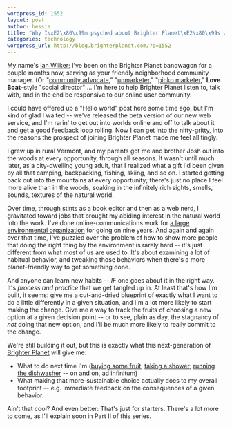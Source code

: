 ```yaml
--- 
wordpress_id: 1552
layout: post
author: bessie
title: "Why I\xE2\x80\x99m psyched about Brighter Planet\xE2\x80\x99s web app (part 1)"
categories: technology
wordpress_url: http://blog.brighterplanet.com/?p=1552
---
```

My name's <a href="http://beta.brighterplanet.com/users/iwilker">Ian Wilker</a>; I've been on the Brighter Planet bandwagon for a couple months now, serving as your friendly neighborhood community manager. (Or "<a href="http://www.web-strategist.com/blog/2007/11/25/the-four-tenets-of-the-community-manager/">community advocate</a>," "[unmarketer](http://www.stoweboyd.com/message/2009/04/unmarketing-and-webful-brands.html)," "[pinko marketer](http://pinkomarketing.pbworks.com/Pinko-Marketing-Manifesto)," **Love Boat**–style "social director" ... I'm here to help Brighter Planet listen to, talk with, and in the end be responsive to our online user community.

I could have offered up a "Hello world" post here some time ago, but I'm kind of glad I waited -- we've released the beta version of our new web service, and I'm rarin' to get out into worlds online and off to talk about it and get a good feedback loop rolling. Now I can get into the nitty-gritty, into the reasons the prospect of joining Brighter Planet made me feel all tingly.

I grew up in rural Vermont, and my parents got me and brother Josh out into the woods at every opportunity, through all seasons. It wasn't until much later, as a city-dwelling young adult, that I realized what a gift I'd been given by all that camping, backpacking, fishing, skiing, and so on. I started getting back out into the mountains at every opportunity; there's just no place I feel more alive than in the woods, soaking in the infinitely rich sights, smells, sounds, textures of the natural world.

Over time, through stints as a book editor and then as a web nerd, I gravitated toward jobs that brought my abiding interest in the natural world into the work. I've done online-communications work for <a href="http://www.nrdc.org">a large environmental organization</a> for going on nine years. And again and again over that time, I've puzzled over the problem of how to show more people that doing the right thing by the environment is rarely hard -- it's just different from what most of us are used to. It's about examining a lot of habitual behavior, and tweaking those behaviors when there's a more planet-friendly way to get something done.

And anyone can learn new habits -- *IF* one goes about it in the right way. It's *process and practice* that we get tangled up in. At least that's how I'm built, it seems: give me a cut-and-dried blueprint of exactly what I want to do a little differently in a given situation, and I'm a lot more likely to start making the change. Give me a way to track the fruits of choosing a new option at a given decision point -- or to see, plain as day, the stagnancy of *not* doing that new option, and I'll be much more likely to really commit to the change.

We're still building it out, but this is exactly what this next-generation of [Brighter Planet](http://beta.brighterplanet.com) will give me:

* What to do next time I'm ([buying some fruit](http://beta.brighterplanet.com/conservation-tips/148-buy-in-season-fruits-and-vegetables-all-week); [taking a shower](http://beta.brighterplanet.com/conservation-tips/55-take-one-military-shower-this-week); [running the dishwasher](http://beta.brighterplanet.com/conservation-tips/90-drip-dry-the-dishes-all-week) -- on and on, ad infinitum)
* What making that more-sustainable choice actually does to my overall footprint -- e.g. immediate feedback on the consequences of a given behavior.

Ain't that cool? And even better: That's just for starters. There's a lot more to come, as I'll explain soon in Part II of this series.
